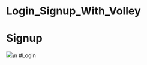 # Login_Signup_With_Volley
# Signup
![](https://github.com/amirhghobadi/Login_Signup_With_Volley/blob/master/app/src/main/java/com/example/loginsignupwithvolley/Utilities/signup.gif)\n
#Login
